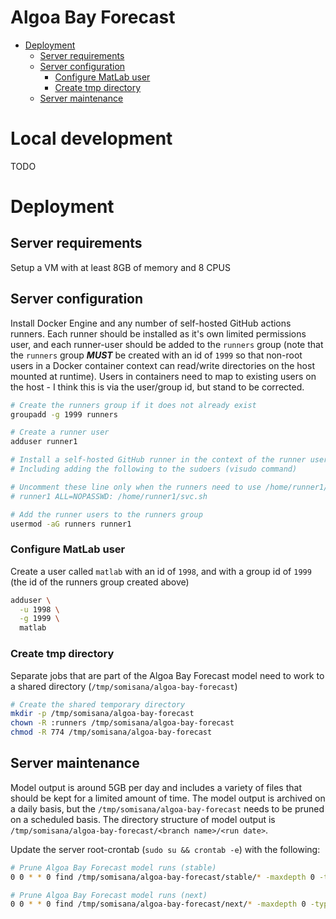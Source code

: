 # Algoa Bay Forecast

<!-- START doctoc generated TOC please keep comment here to allow auto update -->
<!-- DON'T EDIT THIS SECTION, INSTEAD RE-RUN doctoc TO UPDATE -->

- [Deployment](#deployment)
  - [Server requirements](#server-requirements)
  - [Server configuration](#server-configuration)
    - [Configure MatLab user](#configure-matlab-user)
    - [Create tmp directory](#create-tmp-directory)
  - [Server maintenance](#server-maintenance)

<!-- END doctoc generated TOC please keep comment here to allow auto update -->

# Local development

TODO

# Deployment

## Server requirements

Setup a VM with at least 8GB of memory and 8 CPUS

## Server configuration

Install Docker Engine and any number of self-hosted GitHub actions runners. Each runner should be installed as it's own limited permissions user, and each runner-user should be added to the `runners` group (note that the `runners` group **_MUST_** be created with an id of `1999` so that non-root users in a Docker container context can read/write directories on the host mounted at runtime). Users in containers need to map to existing users on the host - I think this is via the user/group id, but stand to be corrected.

```sh
# Create the runners group if it does not already exist
groupadd -g 1999 runners

# Create a runner user
adduser runner1

# Install a self-hosted GitHub runner in the context of the runner user (i.e. "runner1")
# Including adding the following to the sudoers (visudo command)

# Uncomment these line only when the runners need to use /home/runner1/svc.sh
# runner1 ALL=NOPASSWD: /home/runner1/svc.sh

# Add the runner users to the runners group
usermod -aG runners runner1
```

### Configure MatLab user

Create a user called `matlab` with an id of `1998`, and with a group id of `1999` (the id of the runners group created above)

```sh
adduser \
  -u 1998 \
  -g 1999 \
  matlab
```

### Create tmp directory

Separate jobs that are part of the Algoa Bay Forecast model need to work to a shared directory (`/tmp/somisana/algoa-bay-forecast`)

```sh
# Create the shared temporary directory
mkdir -p /tmp/somisana/algoa-bay-forecast
chown -R :runners /tmp/somisana/algoa-bay-forecast
chmod -R 774 /tmp/somisana/algoa-bay-forecast
```

## Server maintenance

Model output is around 5GB per day and includes a variety of files that should be kept for a limited amount of time. The model output is archived on a daily basis, but the `/tmp/somisana/algoa-bay-forecast` needs to be pruned on a scheduled basis. The directory structure of model output is `/tmp/somisana/algoa-bay-forecast/<branch name>/<run date>`.

Update the server root-crontab (`sudo su && crontab -e`) with the following:

```sh
# Prune Algoa Bay Forecast model runs (stable)
0 0 * * 0 find /tmp/somisana/algoa-bay-forecast/stable/* -maxdepth 0 -type d -ctime +7 -exec rm -rf {} \;

# Prune Algoa Bay Forecast model runs (next)
0 0 * * 0 find /tmp/somisana/algoa-bay-forecast/next/* -maxdepth 0 -type d -ctime +3 -exec rm -rf {} \;
```
